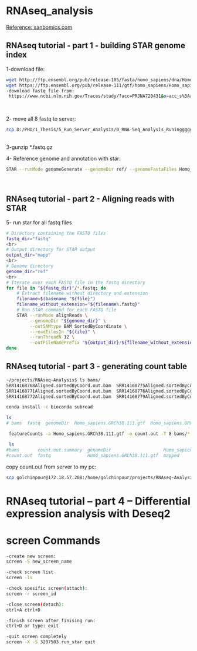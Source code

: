 # RNAseq_analysis

[Reference: sanbomics.com](https://www.youtube.com/watch?v=9D1dToIQqls&amp;list=PLi1VnGoeDGjvHvl83QySD2oAQYFHPRYso&amp;index=2)


## RNAseq tutorial - part 1 - building STAR genome index

1-download file: 

```bash
wget http://ftp.ensembl.org/pub/release-105/fasta/homo_sapiens/dna/Homo_sapiens.GRCh38.dna_sm.primary_assembly.fa.gz
wget https://ftp.ensembl.org/pub/release-111/gtf/homo_sapiens/Homo_sapiens.GRCh38.111.gtf.gz
-download fastq file from:
 https://www.ncbi.nlm.nih.gov/Traces/study/?acc=PRJNA720431&o=acc_s%3Aa
```
<br>

2- move all 8 fastq to server:

```bash
scp D:/PHD/1_Thesis/5_Run_Server_Analysis/0_RNA-Seq_Analysis_Runinggggg/fastq/*.gz golchinpour@172.18.57.208:/home/golchinpour/projects/RNAseq-Analysis/fastq
```

<br>
3-gunzip *.fastq.gz

<br>

4- Reference genome and annotation with star:

```bash
STAR --runMode genomeGenerate --genomeDir ref/ --genomeFastaFiles Homo_sapiens.GRCh38.dna_sm.primary_assembly.fa --sjdbGTFfile Homo_sapiens.GRCh38.105.gtf--runThreadN 16
```

<br>

## RNAseq tutorial - part 2 - Aligning reads with STAR

5- run star for all fastq files

```bash
# Directory containing the FASTQ files
fastq_dir="fastq"
<br>
# Output directory for STAR output
output_dir="mapp"
<br>
# Genome directory
genome_dir="ref"
<br>
# Iterate over each FASTQ file in the fastq directory
for file in "${fastq_dir}"/*.fastq; do
    # Extract filename without directory and extension
    filename=$(basename "${file}")
    filename_without_extension="${filename%.fastq}"
    # Run STAR command for each FASTQ file
    STAR --runMode alignReads \
         --genomeDir "${genome_dir}" \
         --outSAMtype BAM SortedByCoordinate \
         --readFilesIn "${file}" \
         --runThreadN 12 \
         --outFileNamePrefix "${output_dir}/${filename_without_extension}"
done
```

## RNAseq tutorial - part 3 - generating count table


```bash
~/projects/RNAseq-Analysis$ ls bams/
SRR14168768Aligned.sortedByCoord.out.bam  SRR14168775Aligned.sortedByCoord.out.bam  SRR14168780Aligned.sortedByCoord.out.bam
SRR14168771Aligned.sortedByCoord.out.bam  SRR14168776Aligned.sortedByCoord.out.bam  SRR14168783Aligned.sortedByCoord.out.bam
SRR14168772Aligned.sortedByCoord.out.bam  SRR14168779Aligned.sortedByCoord.out.bam
```

```bash
conda install -c bioconda subread

ls
# bams  fastq  genomeDir  Homo_sapiens.GRCh38.111.gtf  Homo_sapiens.GRCh38.dna_sm.primary_assembly.fa  mapped  ref  run_mapp_for_all_fastq.sh
```

```bash
 featureCounts -a Homo_sapiens.GRCh38.111.gtf -o count.out -T 8 bams/*.bam
```

```bash
 ls
#bams       count.out.summary  genomeDir                    Homo_sapiens.GRCh38.dna_sm.primary_assembly.fa  ref
#count.out  fastq              Homo_sapiens.GRCh38.111.gtf  mapped
```

copy count.out from server to my pc:

```bash
scp golchinpour@172.18.57.208:/home/golchinpour/projects/RNAseq-Analysis/count.out D:\PHD\1_Thesis\5_Run_Server_Analysis\0_RNA-Seq_Analysis_Runinggggg
```

# RNAseq tutorial – part 4 – Differential expression analysis with Deseq2




# screen Commands
```bash
-create new screen:
screen -S new_screen_name

-check screen list
screen -ls

-check spesific screen(attach):
screen -r screen_id

-close screen(detach):
ctrl+A ctrl+D

-finish screen after finising run:
ctrl+D or type: exit

-quit screen completely
screen -X -S 3207503.run_star quit
```
<br>






